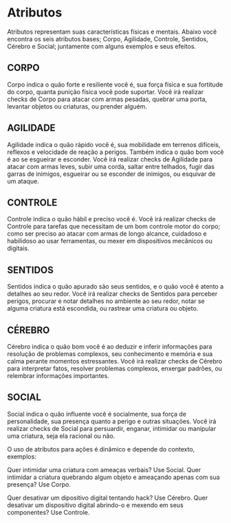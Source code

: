 # Atributos

Atributos representam suas características físicas e mentais. Abaixo você encontra os seis atributos bases; Corpo, Agilidade, Controle, Sentidos, Cérebro e Social; juntamente com alguns exemplos e seus efeitos.



## CORPO
Corpo indica o quão forte e resiliente você é, sua força física e sua fortitude do corpo, quanta punição física você pode suportar. Você irá realizar checks de Corpo para atacar com armas pesadas, quebrar uma porta, levantar objetos ou criaturas, ou prender alguém.

## AGILIDADE
Agilidade indica o quão rápido você é, sua mobilidade em terrenos difíceis, reflexos e velocidade de reação a perigos. Também indica o quão bom você é ao se esgueirar e esconder. Você irá realizar checks de Agilidade para atacar com armas leves, subir uma corda, saltar entre telhados, fugir das garras de inimigos, esgueirar ou se esconder de inimigos, ou esquivar de um ataque.

## CONTROLE
Controle indica o quão hábil e preciso você é. Você irá realizar checks de Controle para tarefas que necessitam de um bom controle motor do corpo; como ser preciso ao atacar com armas de longo alcance, cuidadoso e habilidoso ao usar ferramentas, ou mexer em dispositivos mecânicos ou digitais.

## SENTIDOS
Sentidos indica o quão apurado são seus sentidos, e o quão você é atento a detalhes ao seu redor. Você irá realizar checks de Sentidos para perceber perigos, procurar e notar detalhes no ambiente ao seu redor, notar se alguma criatura está escondida, ou rastrear uma criatura ou objeto.

## CÉREBRO
Cérebro indica o quão bom você é ao deduzir e inferir informações para resolução de problemas complexos, seu conhecimento e memória e sua calma perante momentos estressantes. Você irá realizar checks de Cérebro para interpretar fatos, resolver problemas complexos, enxergar padrões, ou relembrar informações importantes.

## SOCIAL
Social indica o quão influente você é socialmente, sua força de personalidade, sua presença quanto a perigo e outras situações. Você irá realizar checks de Social para persuardir, enganar, intimidar ou manipular uma criatura, seja ela racional ou não.



O uso de atributos para ações é dinâmico e depende do contexto, exemplos:

Quer intimidar uma criatura com ameaças verbais? Use Social.
Quer intimidar a criatura quebrando algum objeto e ameaçando apenas com sua presença? Use Corpo.

Quer desativar um dipositivo digital tentando hack? Use Cérebro.
Quer desativar um dispositivo digital abrindo-o e mexendo em seus componentes? Use Controle.